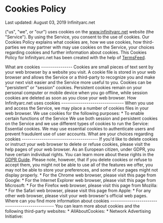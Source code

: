 Cookies Policy 
============== 
Last updated: August 03, 2019 Infinityarc.net 

("us", "we", or "our") uses cookies on the www.infinityarc.net website (the "Service"). By using the Service, you consent to the use of cookies. Our Cookies Policy explains what cookies are, how we use cookies, how third- parties we may partner with may use cookies on the Service, your choices regarding cookies and further information about cookies. This Cookies Policy for Infinityarc.net has been created with the help of [TermsFeed](https://www.termsfeed.com/). 

What are cookies ---------------- 
Cookies are small pieces of text sent by your web browser by a website you visit. A cookie file is stored in your web browser and allows the Service or a third-party to recognize you and make your next visit easier and the Service more useful to you. Cookies can be "persistent" or "session" cookies. Persistent cookies remain on your personal computer or mobile device when you go offline, while session cookies are deleted as soon as you close your web browser. How Infinityarc.net uses cookies -------------------------------- 
When you use and access the Service, we may place a number of cookies files in your web browser. We use cookies for the following purposes: * To enable certain functions of the Service We use both session and persistent cookies on the Service and we use different types of cookies to run the Service: Essential cookies. We may use essential cookies to authenticate users and prevent fraudulent use of user accounts. What are your choices regarding cookies --------------------------------------- 
If you'd like to delete cookies or instruct your web browser to delete or refuse cookies, please visit the help pages of your web browser. As an European citizen, under GDPR, you have certain individual rights. You can learn more about these rights in the [GDPR Guide](https://termsfeed.com/blog/gdpr/#Individual_Rights_Under_the_GDPR). Please note, however, that if you delete cookies or refuse to accept them, you might not be able to use all of the features we offer, you may not be able to store your preferences, and some of our pages might not display properly. * For the Chrome web browser, please visit this page from Google: * For the Internet Explorer web browser, please visit this page from Microsoft: * For the Firefox web browser, please visit this page from Mozilla: * For the Safari web browser, please visit this page from Apple: * For any other web browser, please visit your web browser's official web pages. Where can you find more information about cookies ------------------------------------------------- 
You can learn more about cookies and the following third-party websites: * AllAboutCookies: * Network Advertising Initiative: